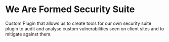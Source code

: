 # We Are Formed Security Suite

Custom Plugin that allows us to create tools for our own security suite plugin to audit and analyse custom vulnerabilities seen on client sites and to mitigate against them.
